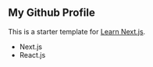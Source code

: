 ## My Github Profile
This is a starter template for [Learn Next.js](https://nextjs.org/learn).
- Next.js
- React.js
